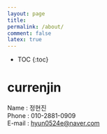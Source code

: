 ```yaml
---
layout: page
title:
permalink: /about/
comment: false
latex: true
---
```

* TOC
{:toc}

# currenjin

Name : 정현진<br>
Phone : 010-2881-0909<br>
E-mail : hyun0524e@naver.com<br>
